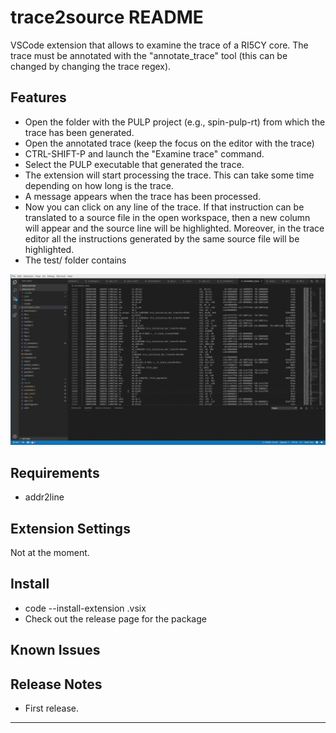 # trace2source README

VSCode extension that allows to examine the trace of a RI5CY core. The trace must be annotated with the "annotate_trace" tool (this
can be changed by changing the trace regex). 


## Features

 - Open the folder with the PULP project (e.g., spin-pulp-rt) from which the trace has been generated.
 - Open the annotated trace (keep the focus on the editor with the trace)
 - CTRL-SHIFT-P and launch the "Examine trace" command. 
 - Select the PULP executable that generated the trace. 
 - The extension will start processing the trace. This can take some time depending on how long is the trace.
 - A message appears when the trace has been processed.
 - Now you can click on any line of the trace. If that instruction can be translated to a source file
   in the open workspace, then a new column will appear and the source line will be highlighted. Moreover,
   in the trace editor all the instructions generated by the same source file will be highlighted. 
 - The test/ folder contains


![Example](images/screen.gif)

## Requirements

 - addr2line 

## Extension Settings

Not at the moment.

## Install

 - code --install-extension <package>.vsix 
 - Check out the release page for the package

## Known Issues


## Release Notes

 - First release.

-----------------------------------------------------------------------------------------------------------

